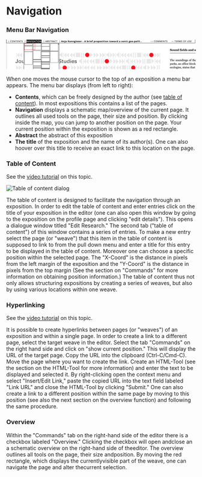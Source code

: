 <!-- TODO: Insert links to other parts of the documentation -->

# Navigation

### Menu Bar Navigation

![menu bar](images/menu-bar-navigation.png)

When one moves the mouse cursor to the top of an exposition a menu bar
appears. The menu bar displays (from left to right):

* __Contents__, which can be freely designed by the author (see [table of content](#table-of-content)). In most expositions this contains a list of the pages.
* __Navigation__ displays a schematic map/overview of the current page. It outlines all used tools on the page, their size and position. By clicking inside the map, you can jump to another position on the page. Your current position within the exposition is shown as a red rectangle.
* __Abstract__ the abstract of this exposition
* __The title__ of the exposition and the name of its author(s). One can also hoover over this title to receive an exact link to this location on the page. 

### Table of Content

See the [video tutorial](https://www.researchcatalogue.net/view/273532/273533/54/759) on this topic.

![Table of content dialog](images/table-of-content-dialog)

The table of content is designed to facilitate the navigation through
an exposition. In order to edit the table of content and enter entries
click on the title of your exposition in the editor (one can also open
this window by going to the exposition on the profile page and
clicking "edit details"). This opens a dialogue window titled "Edit
Research." The second tab ("table of content") of this window contains
a series of entries. To make a new entry select the page (or "weave")
that this item in the table of content is supposed to link to from the
pull down menu and enter a title for this entry to be displayed in the
table of content. Moreover one can choose a specific position within
the selected page. The "X-Coord" is the distance in pixels from the
left margin of the exposition and the "Y-Coord" is the distance in
pixels from the top margin (See the section on "Commands" for more
information on obtaining position information.) The table of content
thus not only allows structuring expositions by creating a series of
weaves, but also by using various locations within one weave.

### Hyperlinking

See the [video tutorial](https://www.researchcatalogue.net/view/273532/273533) on this topic.

It is possible to create hyperlinks between pages (or "weaves") of an
exposition and within a single page. In order to create a link to a
different page, select the target weave in the editor. Select the tab
"Commands" on the right hand side and click on "show current
position." This will display the URL of the target page. Copy the URL
into the clipboard (Ctrl-C/Cmd-C). Move the page where you want to
create the link. Create an HTML-Tool (see the section on the HTML-Tool
for more information) and enter the text to be displayed and selected
it. By right-clicking open the context menu and select "Insert/Edit
Link," paste the copied URL into the text field labeled "Link URL" and
close the HTML-Tool by clicking "Submit." One can also create a link
to a different position within the same page by moving to this
position (see also the next section on the overview function) and
following the same procedure.  

### Overview

Within the "Commands" tab on the right-hand side of the editor there
is a checkbox labeled "Overview." Clicking the checkbox will open
andclose an a schematic overview on the right-hand side of
theeditor. The overview outlines all tools on the page, their size
andposition. By moving the red rectangle, which displays the
currentlyvisible part of the weave, one can navigate the page and
alter thecurrent selection.
